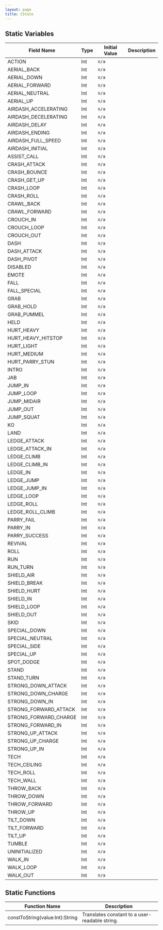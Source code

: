 ```yaml
---
layout: page
title: CState
---
```


## Static Variables

| Field Name | Type | Initial Value | Description |
| ------------ | ------ | --------------- | ------------- |
| ACTION | Int | `n/a` |  |
| AERIAL_BACK | Int | `n/a` |  |
| AERIAL_DOWN | Int | `n/a` |  |
| AERIAL_FORWARD | Int | `n/a` |  |
| AERIAL_NEUTRAL | Int | `n/a` |  |
| AERIAL_UP | Int | `n/a` |  |
| AIRDASH_ACCELERATING | Int | `n/a` |  |
| AIRDASH_DECELERATING | Int | `n/a` |  |
| AIRDASH_DELAY | Int | `n/a` |  |
| AIRDASH_ENDING | Int | `n/a` |  |
| AIRDASH_FULL_SPEED | Int | `n/a` |  |
| AIRDASH_INITIAL | Int | `n/a` |  |
| ASSIST_CALL | Int | `n/a` |  |
| CRASH_ATTACK | Int | `n/a` |  |
| CRASH_BOUNCE | Int | `n/a` |  |
| CRASH_GET_UP | Int | `n/a` |  |
| CRASH_LOOP | Int | `n/a` |  |
| CRASH_ROLL | Int | `n/a` |  |
| CRAWL_BACK | Int | `n/a` |  |
| CRAWL_FORWARD | Int | `n/a` |  |
| CROUCH_IN | Int | `n/a` |  |
| CROUCH_LOOP | Int | `n/a` |  |
| CROUCH_OUT | Int | `n/a` |  |
| DASH | Int | `n/a` |  |
| DASH_ATTACK | Int | `n/a` |  |
| DASH_PIVOT | Int | `n/a` |  |
| DISABLED | Int | `n/a` |  |
| EMOTE | Int | `n/a` |  |
| FALL | Int | `n/a` |  |
| FALL_SPECIAL | Int | `n/a` |  |
| GRAB | Int | `n/a` |  |
| GRAB_HOLD | Int | `n/a` |  |
| GRAB_PUMMEL | Int | `n/a` |  |
| HELD | Int | `n/a` |  |
| HURT_HEAVY | Int | `n/a` |  |
| HURT_HEAVY_HITSTOP | Int | `n/a` |  |
| HURT_LIGHT | Int | `n/a` |  |
| HURT_MEDIUM | Int | `n/a` |  |
| HURT_PARRY_STUN | Int | `n/a` |  |
| INTRO | Int | `n/a` |  |
| JAB | Int | `n/a` |  |
| JUMP_IN | Int | `n/a` |  |
| JUMP_LOOP | Int | `n/a` |  |
| JUMP_MIDAIR | Int | `n/a` |  |
| JUMP_OUT | Int | `n/a` |  |
| JUMP_SQUAT | Int | `n/a` |  |
| KO | Int | `n/a` |  |
| LAND | Int | `n/a` |  |
| LEDGE_ATTACK | Int | `n/a` |  |
| LEDGE_ATTACK_IN | Int | `n/a` |  |
| LEDGE_CLIMB | Int | `n/a` |  |
| LEDGE_CLIMB_IN | Int | `n/a` |  |
| LEDGE_IN | Int | `n/a` |  |
| LEDGE_JUMP | Int | `n/a` |  |
| LEDGE_JUMP_IN | Int | `n/a` |  |
| LEDGE_LOOP | Int | `n/a` |  |
| LEDGE_ROLL | Int | `n/a` |  |
| LEDGE_ROLL_CLIMB | Int | `n/a` |  |
| PARRY_FAIL | Int | `n/a` |  |
| PARRY_IN | Int | `n/a` |  |
| PARRY_SUCCESS | Int | `n/a` |  |
| REVIVAL | Int | `n/a` |  |
| ROLL | Int | `n/a` |  |
| RUN | Int | `n/a` |  |
| RUN_TURN | Int | `n/a` |  |
| SHIELD_AIR | Int | `n/a` |  |
| SHIELD_BREAK | Int | `n/a` |  |
| SHIELD_HURT | Int | `n/a` |  |
| SHIELD_IN | Int | `n/a` |  |
| SHIELD_LOOP | Int | `n/a` |  |
| SHIELD_OUT | Int | `n/a` |  |
| SKID | Int | `n/a` |  |
| SPECIAL_DOWN | Int | `n/a` |  |
| SPECIAL_NEUTRAL | Int | `n/a` |  |
| SPECIAL_SIDE | Int | `n/a` |  |
| SPECIAL_UP | Int | `n/a` |  |
| SPOT_DODGE | Int | `n/a` |  |
| STAND | Int | `n/a` |  |
| STAND_TURN | Int | `n/a` |  |
| STRONG_DOWN_ATTACK | Int | `n/a` |  |
| STRONG_DOWN_CHARGE | Int | `n/a` |  |
| STRONG_DOWN_IN | Int | `n/a` |  |
| STRONG_FORWARD_ATTACK | Int | `n/a` |  |
| STRONG_FORWARD_CHARGE | Int | `n/a` |  |
| STRONG_FORWARD_IN | Int | `n/a` |  |
| STRONG_UP_ATTACK | Int | `n/a` |  |
| STRONG_UP_CHARGE | Int | `n/a` |  |
| STRONG_UP_IN | Int | `n/a` |  |
| TECH | Int | `n/a` |  |
| TECH_CEILING | Int | `n/a` |  |
| TECH_ROLL | Int | `n/a` |  |
| TECH_WALL | Int | `n/a` |  |
| THROW_BACK | Int | `n/a` |  |
| THROW_DOWN | Int | `n/a` |  |
| THROW_FORWARD | Int | `n/a` |  |
| THROW_UP | Int | `n/a` |  |
| TILT_DOWN | Int | `n/a` |  |
| TILT_FORWARD | Int | `n/a` |  |
| TILT_UP | Int | `n/a` |  |
| TUMBLE | Int | `n/a` |  |
| UNINITIALIZED | Int | `n/a` |  |
| WALK_IN | Int | `n/a` |  |
| WALK_LOOP | Int | `n/a` |  |
| WALK_OUT | Int | `n/a` |  |


## Static Functions

| Function Name | Description |
| --------------- | ------------- |
| constToString(value:Int):String | Translates constant to a user-readable string. |


